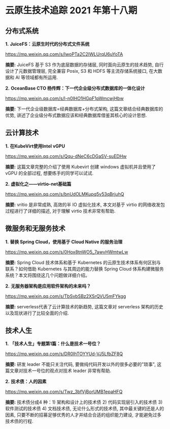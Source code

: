 # 云原生技术追踪 2021 年第十八期

## 分布式系统

**1.** **JuiceFS：云原生时代的分布式文件系统**

https://mp.weixin.qq.com/s/IwoPTa2C2IWLUrqU6uYoTA

**摘要:** JuiceFS 基于 S3 作为底层数据的存储层, 同时面向云原生的技术趋势, 自行设计了元数据管理层, 完全兼容 Posix, S3 和 HDFS 等主流存储系统接口, 在大数据和 AI 等领域都有所运用.

**2.** **OceanBase CTO 杨传辉：下一代企业级分布式数据库的一体化设计**

https://mp.weixin.qq.com/s/l-n0IHO1HGpF1pWmcwjHbw

**摘要:** 下一代企业级数据库=经典数据库+分布式架构, 这篇文章结合经典数据库的优势, 讲述了企业级分布式数据应该和经典数据库借鉴其核心的设计思想.

## 云计算技术

**1.** **在KubeVirt使用Intel vGPU**

https://mp.weixin.qq.com/s/Qqu-dNeC6cDGaSV-suEDHw

**摘要:** 这篇文章完整的介绍了使用 Kubevirt 创建 windows 虚拟机并且使用了 vGPU 的全部过程, 想要练手的同学可以试试.

**2.** **虚拟化之——virtio-net基础篇**

https://mp.weixin.qq.com/s/bnUdOLMKupq5v53qBrjuhQ

**摘要:** vritio 是非常成熟, 高效的半 IO 虚拟化技术, 本文对基于 virtio 的网络收发包过程进行了详细的描述, 对于理解 virtio 技术非常有帮助.

## 微服务和无服务技术

**1.** **替换 Spring Cloud，使用基于 Cloud Native 的服务治理**

https://mp.weixin.qq.com/s/0Hox8tnWO5_7awvHWmtwLw

**摘要:** Spring Cloud 技术体系和基于 Kubernetes 的云原生技术体系有何区别与联系？如何借助 Kubernetes 与其周边的能力替换 Spring Cloud 体系构建微服务系统？本文将围绕这几个问题做详细介绍。

**2.** **无服务器架构是应用软件架构的未来吗？**

https://mp.weixin.qq.com/s/TbSvbSBz2XSrQVU5mFYkgg

**摘要:** serverless代表了云计算技术的新趋势, 这篇文章对 serverless 架构的历史以及现状进行了比较全面的介绍.

## 技术人生

**1.** **「技术人生」专题第1篇：什么是技术一号位？**

https://mp.weixin.qq.com/s/DR0IhTOYYUd-VJ5LfbZF8Q

**摘要:** 研发 leader 不能只关注代码, 要做纯代码开发以外的很多必要的"琐事", 这篇文章对技术一号位的观点对技术 leader 非常有帮助.

**2.** **技术债：人的因素**

https://mp.weixin.qq.com/s/Twz_3bfVjBorUMB1epaHFQ

**摘要:** 技术债分成4 种：1) 架构和设计上的技术债 2) 代码实现层引入的技术债 3) 软件测试的技术债 4) 文档技术债, 无论什么形式的技术债, 其中最关键的还是人的因素, 只要不断的招募足够优秀的人才并结合合适的组织能力建设, 才能避免过多技术债的行程.

